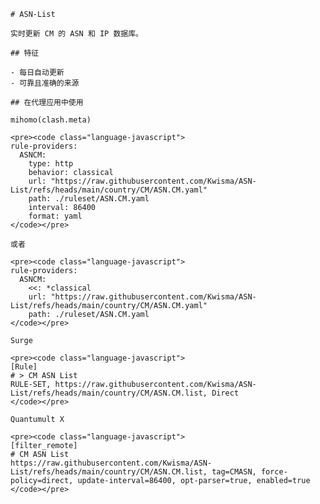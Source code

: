 
    # ASN-List
    
    实时更新 CM 的 ASN 和 IP 数据库。
    
    ## 特征
    
    - 每日自动更新
    - 可靠且准确的来源
    
    ## 在代理应用中使用
    
    mihomo(clash.meta)
   
    <pre><code class="language-javascript">
    rule-providers:
      ASNCM:
        type: http
        behavior: classical
        url: "https://raw.githubusercontent.com/Kwisma/ASN-List/refs/heads/main/country/CM/ASN.CM.yaml"
        path: ./ruleset/ASN.CM.yaml
        interval: 86400
        format: yaml
    </code></pre>

    或者

    <pre><code class="language-javascript">
    rule-providers:
      ASNCM:
        <<: *classical
        url: "https://raw.githubusercontent.com/Kwisma/ASN-List/refs/heads/main/country/CM/ASN.CM.yaml"
        path: ./ruleset/ASN.CM.yaml
    </code></pre>
    
    Surge
    
    <pre><code class="language-javascript">
    [Rule]
    # > CM ASN List
    RULE-SET, https://raw.githubusercontent.com/Kwisma/ASN-List/refs/heads/main/country/CM/ASN.CM.list, Direct
    </code></pre>
    
    Quantumult X
    
    <pre><code class="language-javascript">
    [filter_remote]
    # CM ASN List
    https://raw.githubusercontent.com/Kwisma/ASN-List/refs/heads/main/country/CM/ASN.CM.list, tag=CMASN, force-policy=direct, update-interval=86400, opt-parser=true, enabled=true
    </code></pre>
    